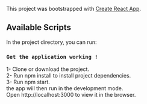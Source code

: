 This project was bootstrapped with [Create React App](https://github.com/facebook/create-react-app).

## Available Scripts

In the project directory, you can run:

### `Get the application working !`

1- Clone or download the project.<br>
2- Run npm install to install project dependencies.<br>
3- Run npm start.<br>
the app wiil then run in the development mode.<br>
Open http://localhost:3000 to view it in the browser.
